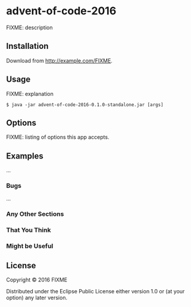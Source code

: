# advent-of-code-2016

FIXME: description

## Installation

Download from http://example.com/FIXME.

## Usage

FIXME: explanation

    $ java -jar advent-of-code-2016-0.1.0-standalone.jar [args]

## Options

FIXME: listing of options this app accepts.

## Examples

...

### Bugs

...

### Any Other Sections
### That You Think
### Might be Useful

## License

Copyright © 2016 FIXME

Distributed under the Eclipse Public License either version 1.0 or (at
your option) any later version.
